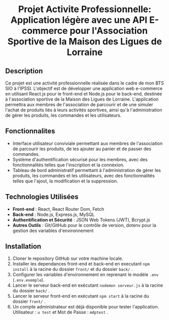 <h1 align="center">Projet Activite Professionnelle: Application légère avec une API E-commerce pour l'Association Sportive de la Maison des Ligues de Lorraine</h1>

<h2>Description</h2>

Ce projet est une activité professionnelle réalisée dans le cadre de mon BTS SIO à l'IPSSI. L'objectif est de développer 
une application web e-commerce en utilisant React.js pour le front-end et Node.js pour le back-end, destinée à
l'association sportive de la Maison des Ligues de Lorraine. L'application permettra aux membres de l'association de
parcourir et de une simuler l'achat de produits liés à leurs activités sportives, ainsi qu'à l'administration de gérer les
produits, les commandes et les utilisateurs.

<h2>Fonctionnalites</h2>

- Interface utilisateur conviviale permettant aux membres de l'association de parcourir les produits, de les ajouter
au panier et de passer des commandes.
- Système d'authentification sécurisé pour les membres, avec des fonctionnalités telles que l'inscription et la
connexion.
- Tableau de bord administratif permettant à l'administration de gérer les produits, les commandes et les
utilisateurs, avec des fonctionnalités telles que l'ajout, la modification et la suppression.

<h2>Technologies Utilisées</h2>

- **Front-end** : React, React Router Dom, Fetch
- **Back-end** : Node.js, Express.js, MySQL
- **Authentification et Sécurité** : JSON Web Tokens (JWT), Bcrypt.js
- **Autres Outils** : Git/GitHub pour le contrôle de version, dotenv pour la gestion des variables d'environnement

<h2>Installation</h2>

1. Cloner le repository GitHub sur votre machine locale.
2. Installer les dependances front-end et back-end en executant `npm install` à la racine du dossier `front/` et du dossier `back/` .
3. Configurer les variables d'environnement en reprenant le modèle `.env` (`.env.exemple`).
4. Lancer le serveur back-end en exécutant `nodemon serveur.js` à la racine du dossier `back/` .
5. Lancer le serveur front-end en exécutant `npm start` à la racine du dossier `front/` .
6. Un compte administrateur est déjà disponible pour tester l'application. Utilisateur : `u test` et Mot de Passe : `mdptest` .
